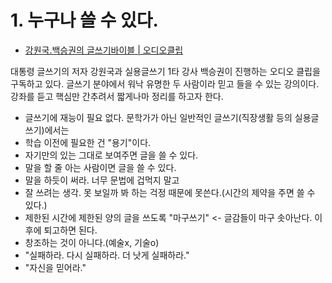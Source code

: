 **1. 누구나 쓸 수 있다.**
===

- [강원국.백승권의 글쓰기바이블 | 오디오클립](https://audioclip.naver.com/channels/470)

대통령 글쓰기의 저자 강원국과 실용글쓰기 1타 강사 백승권이 진행하는 오디오 클립을 구독하고 있다. 글쓰기 분야에서 워낙 유명한 두 사람이라 믿고 들을 수 있는 강의이다. 강좌를 듣고 핵심만 간추려서 짧게나마 정리를 하고자 한다.


- 글쓰기에 재능이 필요 없다. 문학가가 아닌 일반적인 글쓰기(직장생활 등의 실용글쓰기)에서는
- 학습 이전에 필요한 건 "용기"이다.
- 자기만의 있는 그대로 보여주면 글을 쓸 수 있다.
- 말을 할 줄 아는 사람이면 글을 쓸 수 있다.
- 말을 하듯이 써라. 너무 문법에 겁먹지 말고
- 잘 쓰려는 생각. 못 보일까 봐 하는 걱정 때문에 못쓴다.(시간의 제약을 주면 쓸 수 있다.)
- 제한된 시간에 제한된 양의 글을 쓰도록 "마구쓰기" <- 글감들이 마구 솟아난다. 이후에 퇴고하면 된다.
- 창조하는 것이 아니다.(예술x, 기술o)
- "실패하라. 다시 실패하라. 더 낫게 실패하라."
- "자신을 믿어라."
